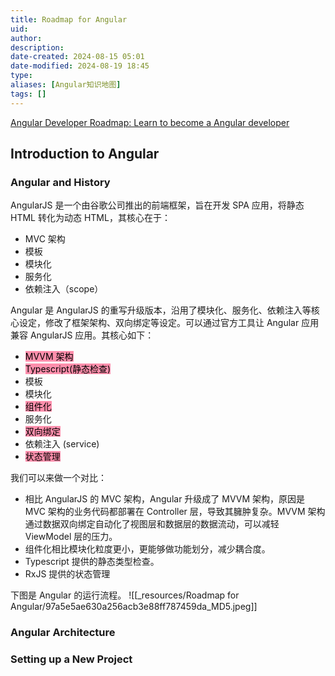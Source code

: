 ```yaml
---
title: Roadmap for Angular
uid: 
author: 
description: 
date-created: 2024-08-15 05:01
date-modified: 2024-08-19 18:45
type: 
aliases: [Angular知识地图]
tags: []
---
```


[Angular Developer Roadmap: Learn to become a Angular developer](https://roadmap.sh/angular)

## Introduction to Angular

### Angular and History

AngularJS 是一个由谷歌公司推出的前端框架，旨在开发 SPA 应用，将静态 HTML 转化为动态 HTML，其核心在于：

- MVC 架构
- 模板
- 模块化
- 服务化
- 依赖注入（scope）

Angular 是 AngularJS 的重写升级版本，沿用了模块化、服务化、依赖注入等核心设定，修改了框架架构、双向绑定等设定。可以通过官方工具让 Angular 应用兼容 AngularJS 应用。其核心如下：

- <mark style="background: #FF5582A6;">MVVM 架构</mark>
- <mark style="background: #FF5582A6;">Typescript(静态检查)</mark>
- 模板
- 模块化
- <mark style="background: #FF5582A6;">组件化</mark>
- 服务化
- <mark style="background: #FF5582A6;">双向绑定</mark>
- 依赖注入 (service)
- <mark style="background: #FF5582A6;">状态管理</mark>

我们可以来做一个对比：

- 相比 AngularJS 的 MVC 架构，Angular 升级成了 MVVM 架构，原因是 MVC 架构的业务代码都部署在 Controller 层，导致其臃肿复杂。MVVM 架构通过数据双向绑定自动化了视图层和数据层的数据流动，可以减轻 ViewModel 层的压力。
- 组件化相比模块化粒度更小，更能够做功能划分，减少耦合度。
- Typescript 提供的静态类型检查。
- RxJS 提供的状态管理

下图是 Angular 的运行流程。
![[_resources/Roadmap for Angular/97a5e5ae630a256acb3e88ff787459da_MD5.jpeg]]

### Angular Architecture

### Setting up a New Project
